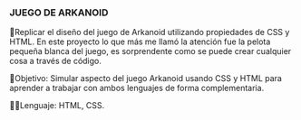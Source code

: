 ### JUEGO DE ARKANOID
🙌Replicar el diseño del juego de Arkanoid utilizando propiedades de CSS y HTML. En este proyecto lo que más me llamó la atención fue la pelota pequeña blanca del juego, es sorprendente como se puede crear cualquier cosa a través de código.

👀Objetivo: Simular aspecto del juego Arkanoid usando CSS y HTML para aprender a trabajar con ambos lenguajes de forma complementaria.

🧑‍💻Lenguaje: HTML, CSS.
